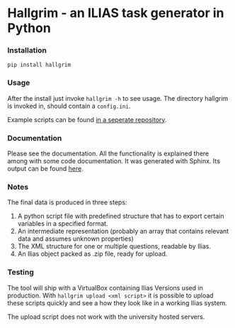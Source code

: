 # Hallgrim - an ILIAS task generator in Python

### Installation

```
pip install hallgrim
```

### Usage

After the install just invoke `hallgrim -h` to see usage. The directory hallgrim
is invoked in, should contain a `config.ini`.

Example scripts can be found
[in a seperate repository](https://gitlab.gwdg.de/j.michal/ilias-scripts).

### Documentation

Please see the documentation. All the functionality is explained there among
with some code documentation. It was generated with Sphinx. Its output can be found
[here](http://user.informatik.uni-goettingen.de/~j.michal/hallgrim/index.html).


### Notes

The final data is produced in three steps:

1. A python script file with predefined structure that has to export certain
   variables in a specified format.
2. An intermediate representation (probably an array that contains relevant
   data and assumes unknown properties)
3. The XML structure for one or multiple questions, readable by Ilias.
4. An Ilias object packed as .zip file, ready for upload.

### Testing

The tool will ship with a VirtualBox containing Ilias Versions used in
production. With `hallgrim upload <xml script>` it is possible to upload these
scripts quickly and see a how they look like in a working Ilias system.

The upload script does not work with the university hosted servers.


